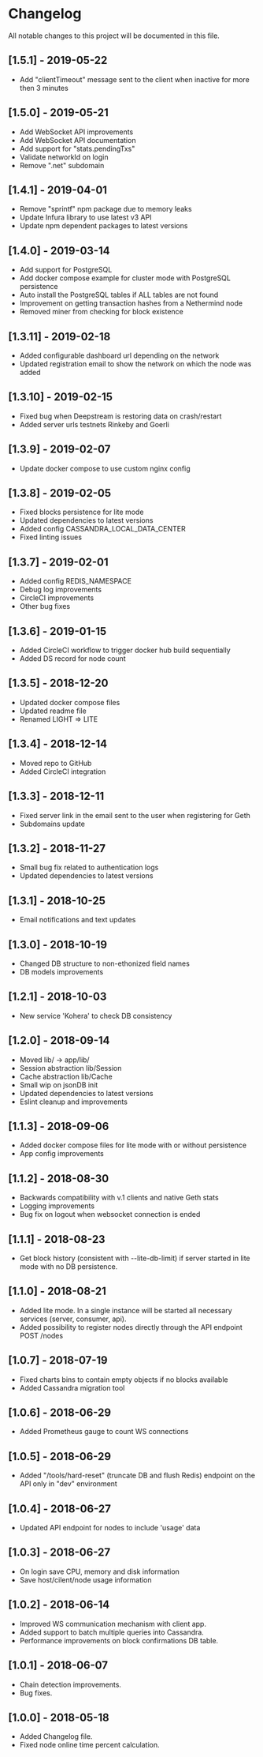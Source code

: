 # Changelog
All notable changes to this project will be documented in this file.

## [1.5.1] - 2019-05-22
- Add "clientTimeout" message sent to the client when inactive for more then 3 minutes

## [1.5.0] - 2019-05-21
- Add WebSocket API improvements
- Add WebSocket API documentation
- Add support for "stats.pendingTxs"
- Validate networkId on login
- Remove ".net" subdomain

## [1.4.1] - 2019-04-01
- Remove "sprintf" npm package due to memory leaks
- Update Infura library to use latest v3 API
- Update npm dependent packages to latest versions

## [1.4.0] - 2019-03-14
- Add support for PostgreSQL
- Add docker compose example for cluster mode with PostgreSQL persistence
- Auto install the PostgreSQL tables if ALL tables are not found
- Improvement on getting transaction hashes from a Nethermind node
- Removed miner from checking for block existence

## [1.3.11] - 2019-02-18
- Added configurable dashboard url depending on the network
- Updated registration email to show the network on which the node was added 

## [1.3.10] - 2019-02-15
- Fixed bug when Deepstream is restoring data on crash/restart
- Added server urls testnets Rinkeby and Goerli 

## [1.3.9] - 2019-02-07
- Update docker compose to use custom nginx config

## [1.3.8] - 2019-02-05
- Fixed blocks persistence for lite mode
- Updated dependencies to latest versions
- Added config CASSANDRA_LOCAL_DATA_CENTER
- Fixed linting issues 

## [1.3.7] - 2019-02-01
- Added config REDIS_NAMESPACE 
- Debug log improvements
- CircleCI improvements
- Other bug fixes

## [1.3.6] - 2019-01-15
- Added CircleCI workflow to trigger docker hub build sequentially
- Added DS record for node count

## [1.3.5] - 2018-12-20
- Updated docker compose files
- Updated readme file
- Renamed LIGHT => LITE

## [1.3.4] - 2018-12-14
- Moved repo to GitHub
- Added CircleCI integration

## [1.3.3] - 2018-12-11
- Fixed server link in the email sent to the user when registering for Geth
- Subdomains update

## [1.3.2] - 2018-11-27
- Small bug fix related to authentication logs
- Updated dependencies to latest versions

## [1.3.1] - 2018-10-25
- Email notifications and text updates

## [1.3.0] - 2018-10-19
- Changed DB structure to non-ethonized field names
- DB models improvements

## [1.2.1] - 2018-10-03
- New service 'Kohera' to check DB consistency

## [1.2.0] - 2018-09-14
- Moved lib/ -> app/lib/
- Session abstraction lib/Session
- Cache abstraction lib/Cache
- Small wip on jsonDB init
- Updated dependencies to latest versions
- Eslint cleanup and improvements

## [1.1.3] - 2018-09-06
- Added docker compose files for lite mode with or without persistence
- App config improvements

## [1.1.2] - 2018-08-30
- Backwards compatibility with v.1 clients and native Geth stats
- Logging improvements
- Bug fix on logout when websocket connection is ended

## [1.1.1] - 2018-08-23
- Get block history (consistent with --lite-db-limit) if server started in lite mode with no DB persistence.

## [1.1.0] - 2018-08-21
- Added lite mode. In a single instance will be started all necessary services (server, consumer, api).
- Added possibility to register nodes directly through the API endpoint POST /nodes

## [1.0.7] - 2018-07-19
- Fixed charts bins to contain empty objects if no blocks available
- Added Cassandra migration tool

## [1.0.6] - 2018-06-29
- Added Prometheus gauge to count WS connections

## [1.0.5] - 2018-06-29
- Added "/tools/hard-reset" (truncate DB and flush Redis) endpoint on the API only in "dev" environment

## [1.0.4] - 2018-06-27
- Updated API endpoint for nodes to include 'usage' data

## [1.0.3] - 2018-06-27
- On login save CPU, memory and disk information
- Save host/cilent/node usage information

## [1.0.2] - 2018-06-14
- Improved WS communication mechanism with client app.
- Added support to batch multiple queries into Cassandra.
- Performance improvements on block confirmations DB table.

## [1.0.1] - 2018-06-07
- Chain detection improvements.
- Bug fixes.

## [1.0.0] - 2018-05-18
- Added Changelog file.
- Fixed node online time percent calculation.
